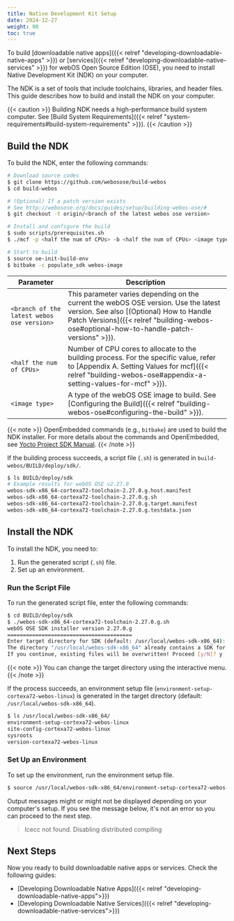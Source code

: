 ```yaml
---
title: Native Development Kit Setup
date: 2024-12-27
weight: 90
toc: true
---
```


To build [downloadable native apps]({{< relref "developing-downloadable-native-apps" >}}) or [services]({{< relref "developing-downloadable-native-services" >}}) for webOS Open Source Edition (OSE), you need to install Native Development Kit (NDK) on your computer.

The NDK is a set of tools that include toolchains, libraries, and header files. This guide describes how to build and install the NDK on your computer.

{{< caution >}}
Building NDK needs a high-performance build system computer. See [Build System Requirements]({{< relref "system-requirements#build-system-requirements" >}}).
{{< /caution >}}

## Build the NDK

To build the NDK, enter the following commands:

``` bash
# Download source codes
$ git clone https://github.com/webosose/build-webos
$ cd build-webos

# (Optional) If a patch version exists
# See http://webosose.org/docs/guides/setup/building-webos-ose/#
$ git checkout -t origin/<branch of the latest webos ose version>

# Install and configure the build
$ sudo scripts/prerequisites.sh
$ ./mcf -p <half the num of CPUs> -b <half the num of CPUs> <image type>

# Start to build
$ source oe-init-build-env
$ bitbake -c populate_sdk webos-image
```

| Parameter | Description |
|-----------|-------------|
| `<branch of the latest webos ose version>` | This parameter varies depending on the current the webOS OSE version. Use the latest version. See also [(Optional) How to Handle Patch Versions]({{< relref "building-webos-ose#optional-how-to-handle-patch-versions" >}}). |
| `<half the num of CPUs>` | Number of CPU cores to allocate to the building process. For the specific value, refer to [Appendix A. Setting Values for mcf]({{< relref "building-webos-ose#appendix-a-setting-values-for-mcf" >}}). |
| `<image type>` | A type of the webOS OSE image to build. See [Configuring the Build]({{< relref "building-webos-ose#configuring-the-build" >}}). |

{{< note >}}
OpenEmbedded commands (e.g., `bitbake`) are used to build the NDK installer. For more details about the commands and OpenEmbedded, see [Yocto Project SDK Manual](https://www.yoctoproject.org/docs/2.6/sdk-manual/sdk-manual.html#sdk-building-an-sdk-installer).
{{< /note >}}

If the building process succeeds, a script file (`.sh`) is generated in `build-webos/BUILD/deploy/sdk/`.

``` bash
$ ls BUILD/deploy/sdk
# Example results for webOS OSE v2.27.0
webos-sdk-x86_64-cortexa72-toolchain-2.27.0.g.host.manifest
webos-sdk-x86_64-cortexa72-toolchain-2.27.0.g.sh
webos-sdk-x86_64-cortexa72-toolchain-2.27.0.g.target.manifest
webos-sdk-x86_64-cortexa72-toolchain-2.27.0.g.testdata.json
```

## Install the NDK

To install the NDK, you need to:

1. Run the generated script (`.sh`) file.
2. Set up an environment.

### Run the Script File

To run the generated script file, enter the following commands:

``` bash
$ cd BUILD/deploy/sdk
$ ./webos-sdk-x86_64-cortexa72-toolchain-2.27.0.g.sh
webOS OSE SDK installer version 2.27.0.g
========================================
Enter target directory for SDK (default: /usr/local/webos-sdk-x86_64):
The directory "/usr/local/webos-sdk-x86_64" already contains a SDK for this architecture.
If you continue, existing files will be overwritten! Proceed [y/N]? y
```

{{< note >}}
You can change the target directory using the interactive menu.
{{< /note >}}

If the process succeeds, an environment setup file (`environment-setup-cortexa72-webos-linux`) is generated in the target directory (default: `/usr/local/webos-sdk-x86_64`).

``` bash
$ ls /usr/local/webos-sdk-x86_64/
environment-setup-cortexa72-webos-linux
site-config-cortexa72-webos-linux
sysroots
version-cortexa72-webos-linux
```

### Set Up an Environment

To set up the environment, run the environment setup file.

``` bash
$ source /usr/local/webos-sdk-x86_64/environment-setup-cortexa72-webos-linux
```

Output messages might or might not be displayed depending on your computer's setup. If you see the message below, it's not an error so you can proceed to the next step.

> Icecc not found. Disabling distributed compiling

## Next Steps

Now you ready to build downloadable native apps or services. Check the following guides:

- [Developing Downloadable Native Apps]({{< relref "developing-downloadable-native-apps">}})
- [Developing Downloadable Native Services]({{< relref "developing-downloadable-native-services">}})
